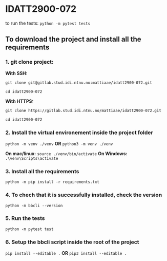 # IDATT2900-072

to run the tests:
`python -m pytest tests`

## To download the project and install all the requirements

### 1. git clone project:

**With SSH:**

`git clone git@gitlab.stud.idi.ntnu.no:mattiaae/idatt2900-072.git`

`cd idatt2900-072`

**With HTTPS:**

`git clone https://gitlab.stud.idi.ntnu.no/mattiaae/idatt2900-072.git`

`cd idatt2900-072`

### 2. Install the virtual environement inside the project folder

`python -m venv ./venv` **OR** `python3 -m venv ./venv`

**On mac/linux:** `source ./venv/bin/activate`
**On Windows:** `.\venv\Scripts\activate`

### 3. Install all the requirements

`python -m pip install -r requirements.txt`

### 4. To chech that it is successfully installed, check the version

`python -m bbcli --version`

### 5. Run the tests

`python -m pytest test`

### 6. Setup the bbcli script inside the root of the project

`pip install --editable .` **OR** `pip3 install --editable .`
